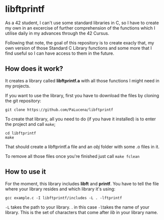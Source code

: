 # libftprintf

As a 42 student, I can't use some standard libraries in C, so I have to create my own in an excercise of further comprehension of the functions which I utilise daily in my advances through the 42 Cursus.

Following that note, the goal of this repository is to create exacly that, my own version of those Standard C Library functions and some more that I find useful so I can have access to them in the future.

## How does it work?

It creates a library called **libftprintf.a** with all those functions I might need in my projects.

If you want to use the library, first you have to download the files by cloning the git repository:
```
git clone https://github.com/PaLucena/libftprintf
```

To create that library, all you need to do (if you have it installed) is to enter the project and call `make`;

```
cd libftprintf
make
```

That should create a libftprintf.a file and an *obj* folder with some .o files in it.

To remove all those files once you're finished just call `make fclean`

## How to use it

For the moment, this library includes **libft** and **printf**. You have to tell the file where your library resides and which library it's using:
```
gcc example.c -I libftprintf/includes -L . -lftprintf
```

`-L` takes the path to your library. . in this case
`-l`takes the name of your library. This is the set of characters that come after *lib* in your library name.
